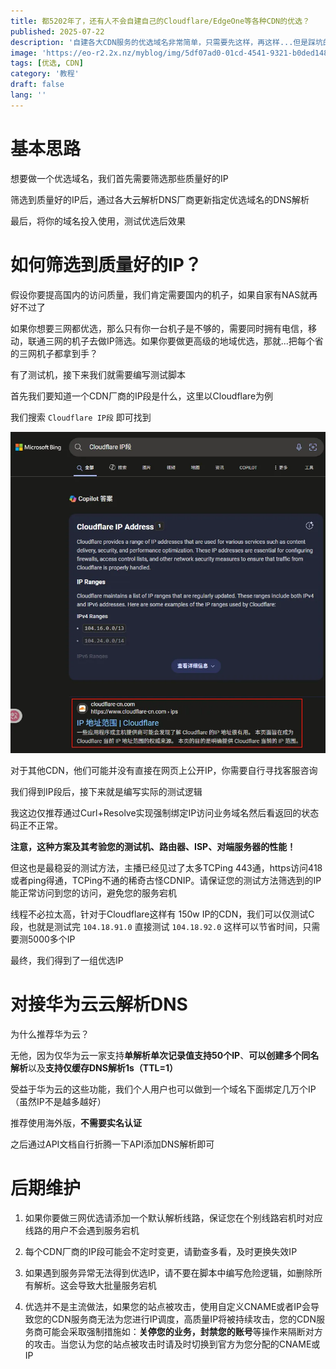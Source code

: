 ```yaml
---
title: 都5202年了，还有人不会自建自己的Cloudflare/EdgeOne等各种CDN的优选？
published: 2025-07-22
description: '自建各大CDN服务的优选域名非常简单，只需要先这样，再这样...但是踩坑的地方也不少...'
image: 'https://eo-r2.2x.nz/myblog/img/5df07ad0-01cd-4541-9321-b0ded148a90f.webp'
tags: [优选, CDN]
category: '教程'
draft: false 
lang: ''
---
```


# 基本思路

想要做一个优选域名，我们首先需要筛选那些质量好的IP

筛选到质量好的IP后，通过各大云解析DNS厂商更新指定优选域名的DNS解析

最后，将你的域名投入使用，测试优选后效果

# 如何筛选到质量好的IP？

假设你要提高国内的访问质量，我们肯定需要国内的机子，如果自家有NAS就再好不过了

如果你想要三网都优选，那么只有你一台机子是不够的，需要同时拥有电信，移动，联通三网的机子去做IP筛选。如果你要做更高级的地域优选，那就...把每个省的三网机子都拿到手？

有了测试机，接下来我们就需要编写测试脚本

首先我们要知道一个CDN厂商的IP段是什么，这里以Cloudflare为例

我们搜索 `Cloudflare IP段` 即可找到

![](../assets/images/9e79e4ab-ce0c-434a-84f7-3b8a9f3a0886.webp)

对于其他CDN，他们可能并没有直接在网页上公开IP，你需要自行寻找客服咨询

我们得到IP段后，接下来就是编写实际的测试逻辑

我这边仅推荐通过Curl+Resolve实现强制绑定IP访问业务域名然后看返回的状态码正不正常。

**注意，这种方案及其考验您的测试机、路由器、ISP、对端服务器的性能！**

但这也是最稳妥的测试方法，主播已经见过了太多TCPing 443通，https访问418或者ping得通，TCPing不通的稀奇古怪CDNIP。请保证您的测试方法筛选到的IP能正常访问到您的访问，避免您的服务宕机

线程不必拉太高，针对于Cloudflare这样有 150w IP的CDN，我们可以仅测试C段，也就是测试完 `104.18.91.0` 直接测试 `104.18.92.0` 这样可以节省时间，只需要测5000多个IP

最终，我们得到了一组优选IP

# 对接华为云云解析DNS

为什么推荐华为云？

无他，因为仅华为云一家支持**单解析单次记录值支持50个IP**、**可以创建多个同名解析**以及**支持仅缓存DNS解析1s（TTL=1）**

受益于华为云的这些功能，我们个人用户也可以做到一个域名下面绑定几万个IP（虽然IP不是越多越好）

推荐使用海外版，**不需要实名认证**

之后通过API文档自行折腾一下API添加DNS解析即可

# 后期维护

1. 如果你要做三网优选请添加一个默认解析线路，保证您在个别线路宕机时对应线路的用户不会遇到服务宕机

2. 每个CDN厂商的IP段可能会不定时变更，请勤查多看，及时更换失效IP

3. 如果遇到服务异常无法得到优选IP，请不要在脚本中编写危险逻辑，如删除所有解析。这会导致大批量服务宕机

4. 优选并不是主流做法，如果您的站点被攻击，使用自定义CNAME或者IP会导致您的CDN服务商无法为您进行IP调度，高质量IP将被持续攻击，您的CDN服务商可能会采取强制措施如：**关停您的业务，封禁您的账号**等操作来隔断对方的攻击。当您认为您的站点被攻击时请及时切换到官方为您分配的CNAME或IP
